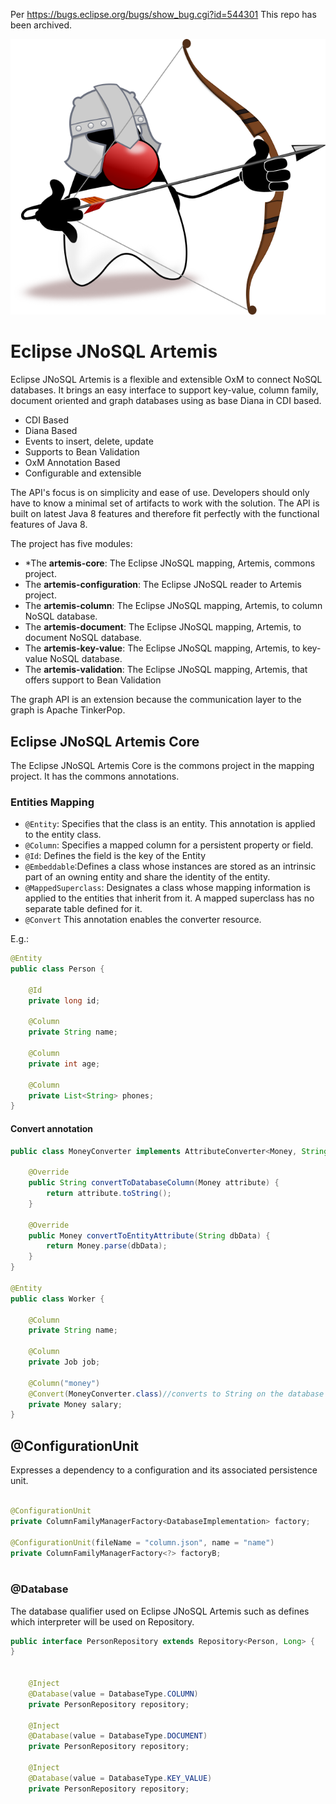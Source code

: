 Per https://bugs.eclipse.org/bugs/show_bug.cgi?id=544301 This repo has been archived.


![Eclipse JNoSQL Artemis Project](https://github.com/JNOSQL/diana-site/blob/master/images/duke-artemis.png)
# Eclipse JNoSQL Artemis
 Eclipse JNoSQL Artemis is a flexible and extensible OxM to connect NoSQL databases. It brings an easy interface to support key-value, column family, document oriented and graph databases using as base Diana in CDI based.

* CDI Based
* Diana Based
* Events to insert, delete, update
* Supports to Bean Validation
* OxM Annotation Based
* Configurable and extensible

The API's focus is on simplicity and ease of use. Developers should only have to know a minimal set of artifacts to work with the solution. The API is built on latest Java 8 features and therefore fit perfectly with the functional features of Java 8. 

The project has five modules:

* *The **artemis-core**: The Eclipse JNoSQL mapping, Artemis, commons project.
* The **artemis-configuration**: The Eclipse JNoSQL reader to Artemis project.
* The **artemis-column**: The Eclipse JNoSQL mapping, Artemis, to column NoSQL database.
* The **artemis-document**: The Eclipse JNoSQL mapping, Artemis, to document NoSQL database.
* The **artemis-key-value**: The Eclipse JNoSQL mapping, Artemis, to key-value NoSQL database.
* The **artemis-validation**: The Eclipse JNoSQL mapping, Artemis, that offers support to Bean Validation


The graph API is an extension because the communication layer to the graph is Apache TinkerPop.

## Eclipse JNoSQL Artemis Core


The Eclipse JNoSQL Artemis Core is the commons project in the mapping project. It has the commons annotations.

### Entities Mapping

* `@Entity`: Specifies that the class is an entity. This annotation is applied to the entity class.
* `@Column`: Specifies a mapped column for a persistent property or field.
* `@Id`: Defines the field is the key of the Entity
* `@Embeddable`:Defines a class whose instances are stored as an intrinsic part of an owning entity and share the identity of the entity.
* `@MappedSuperclass`: Designates a class whose mapping information is applied to the entities that inherit from it. A mapped superclass has no separate table defined for it.
* `@Convert` This annotation enables the converter resource.

E.g.:

```java
@Entity
public class Person {

    @Id
    private long id;

    @Column
    private String name;

    @Column
    private int age;

    @Column
    private List<String> phones;
}    
```


#### Convert annotation

```java
public class MoneyConverter implements AttributeConverter<Money, String>{

    @Override
    public String convertToDatabaseColumn(Money attribute) {
        return attribute.toString();
    }

    @Override
    public Money convertToEntityAttribute(String dbData) {
        return Money.parse(dbData);
    }
}

@Entity
public class Worker {

    @Column
    private String name;

    @Column
    private Job job;

    @Column("money")
    @Convert(MoneyConverter.class)//converts to String on the database
    private Money salary;
}
```

## @ConfigurationUnit

Expresses a dependency to a configuration and its associated persistence unit.

```java

@ConfigurationUnit
private ColumnFamilyManagerFactory<DatabaseImplementation> factory;
   
@ConfigurationUnit(fileName = "column.json", name = "name")
private ColumnFamilyManagerFactory<?> factoryB;
    
```


### @Database

The database qualifier used on Eclipse JNoSQL Artemis such as defines which interpreter will be used on Repository.

```java
public interface PersonRepository extends Repository<Person, Long> {
}


    @Inject
    @Database(value = DatabaseType.COLUMN)
    private PersonRepository repository;

    @Inject
    @Database(value = DatabaseType.DOCUMENT)
    private PersonRepository repository;

    @Inject
    @Database(value = DatabaseType.KEY_VALUE)
    private PersonRepository repository;        
    
```

